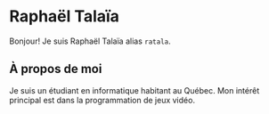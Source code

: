 # Raphaël Talaïa

Bonjour! Je suis Raphaël Talaïa alias `ratala`.

## À propos de moi

Je suis un étudiant en informatique habitant au Québec. Mon intérêt principal est dans la programmation de jeux vidéo.
